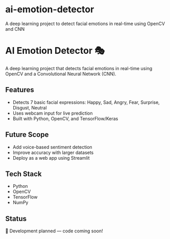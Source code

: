 # ai-emotion-detector
A deep learning project to detect facial emotions in real-time using OpenCV and CNN

# AI Emotion Detector 🎭

A deep learning project that detects facial emotions in real-time using OpenCV and a Convolutional Neural Network (CNN).

## Features
- Detects 7 basic facial expressions: Happy, Sad, Angry, Fear, Surprise, Disgust, Neutral
- Uses webcam input for live prediction
- Built with Python, OpenCV, and TensorFlow/Keras

## Future Scope
- Add voice-based sentiment detection
- Improve accuracy with larger datasets
- Deploy as a web app using Streamlit

## Tech Stack
- Python
- OpenCV
- TensorFlow
- NumPy

## Status
🚧 Development planned — code coming soon!
